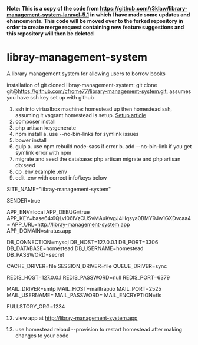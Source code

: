 **Note: This is a copy of the code from https://github.com/r3klaw/library-management-system-laravel-5.1 in which I have made some updates and ehancements. This code will be moved over to the forked repository in order to create merge request containing new feature suggestions and this repository will then be deleted**

# libray-management-system
A library management system for allowing users to borrow books

installation of git cloned libray-management-system: git clone git@https://github.com/cfrome77/library-management-system.git, assumes you have ssh key set up with github

1. ssh into virtualbox machine: homestead up then homestead ssh, assuming it vagrant homestead is setup. [Setup article](https://medium.com/@eaimanshoshi/i-am-going-to-write-down-step-by-step-procedure-to-setup-homestead-for-laravel-5-2-17491a423aa)
2. composer install
3. php artisan key:generate
4. npm install
    a. use --no-bin-links for symlink issues
5. bower install
6. gulp
    a. use npm rebuild node-sass if error
    b. add --no-bin-link if you get symlink error with npm
7. migrate and seed the database: php artisan migrate and php artisan db:seed
8. cp .env.example .env
9. edit .env with correct info/keys below

SITE_NAME="libray-management-system"

SENDER=true

APP_ENV=local
APP_DEBUG=true
APP_KEY=base64:6QLvI06lVzCUSvMAuKwgJ4Hqsya0BMY9Jw1GXDvcaa4=
APP_URL=http://libray-management-system.app
APP_DOMAIN=stratus.app

DB_CONNECTION=mysql
DB_HOST=127.0.0.1
DB_PORT=3306
DB_DATABASE=homestead
DB_USERNAME=homestead
DB_PASSWORD=secret

CACHE_DRIVER=file
SESSION_DRIVER=file
QUEUE_DRIVER=sync

REDIS_HOST=127.0.0.1
REDIS_PASSWORD=null
REDIS_PORT=6379

MAIL_DRIVER=smtp
MAIL_HOST=mailtrap.io
MAIL_PORT=2525
MAIL_USERNAME=
MAIL_PASSWORD=
MAIL_ENCRYPTION=tls

FULLSTORY_ORG=1234
    
12. view app at http://libray-management-system.app

13. use homestead reload --provision to restart homestead after making changes to your code

